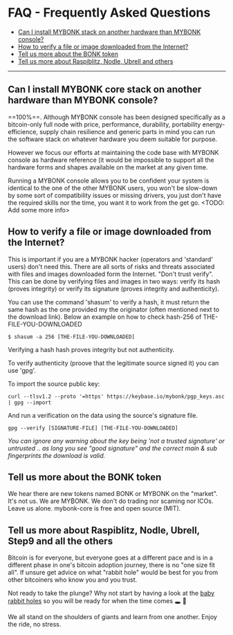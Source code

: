 # FAQ - Frequently Asked Questions

  - [Can I install MYBONK stack on another hardware than MYBONK console?](#can-i-install-mybonk-stack-on-another-hardware-than-mybonk-console)
  - [How to verify a file or image downloaded from the Internet?](#howto-verify-a-file-or-image-downloaded-from-the-internet)
  - [Tell us more about the BONK token](#tell-us-more-about-the-bonk-token)
  - [Tell us more about Raspiblitz, Nodle, Ubrell and others](#tell-us-more-about-raspiblitz-nodle-brell-and-others)

---

## Can I install MYBONK core stack on another hardware than MYBONK console?
==100%==. 
Although MY₿ONK console has been designed specifically as a bitcoin-only full node with price, performance, durability, portability energy-efficience, supply chain resilience and generic parts in mind you can run the software stack on whatever hardware you deem suitable for purpose. 


However we focus our efforts at maintaining the code base with MYBONK console as hardware reference (it would be impossible to support all the hardware forms and shapes available on the market at any given time.


Running a MYBONK console allows you to be confident your system is identical to the one of the other MYBONK users, you won't be slow-down by some sort of compatibility issues or missing drivers, you just don't have the required skills nor the time, you want it to work from the get go.
<TODO: Add some more info>


## How to verify a file or image downloaded from the Internet?
This is important if you are a MYBONK hacker (operators and 'standard' users) don't need this.
There are all sorts of risks and threats associated with files and images downloaded form the Internet. 
"Don't trust verify". This can be done by verifying files and images in two ways: verify its hash (proves integrity) or verify its signature (proves integrity and authenticity).

You can use the command 'shasum' to verify a hash, it must return the same hash as the one provided my the originator (often mentioned next to the download link). Below an example on how to check hash-256 of THE-FILE-YOU-DOWNLOADED

```
$ shasum -a 256 [THE-FILE-YOU-DOWNLOADED]
```

Verifying a hash hash proves integrity but not authenticity.

To verify authenticity (proove that the legitimate source signed it) you can use 'gpg'. 

To import the source public key:

```
curl --tlsv1.2 --proto '=https' https://keybase.io/mybonk/pgp_keys.asc | gpg --import
```

And run a verification on the data using the source's signature file.

```
gpg --verify [SIGNATURE-FILE] [THE-FILE-YOU-DOWNLOADED]
```

*You can ignore any warning about the key being 'not a trusted signature' or untrusted .. as long you see "good signature" and the correct main & sub fingerprints the download is valid.*

## Tell us more about the BONK token
We hear there are new tokens named BONK or MYBONK on the "market". It's not us. We are MY₿ONK. We don't do trading nor scaming nor ICOs. Leave us alone. mybonk-core is free and open source (MIT).

## Tell us more about Raspiblitz, Nodle, Ubrell, Step9 and all the others
Bitcoin is for everyone, but everyone goes at a different pace and is in a different phase in one's bitcoin adoption journey, there is no "one size fit all".
If unsure get advice on what "rabbit hole" would be best for you from other bitcoiners who know you and you trust.


Not ready to take the plunge? Why not start by having a look at the [baby rabbit holes](/docs/baby-rabbit-holes.md) so you will be ready for when the time comes  :hole: :rabbit2:


We all stand on the shoulders of giants and learn from one another. 
Enjoy the ride, no stress.
